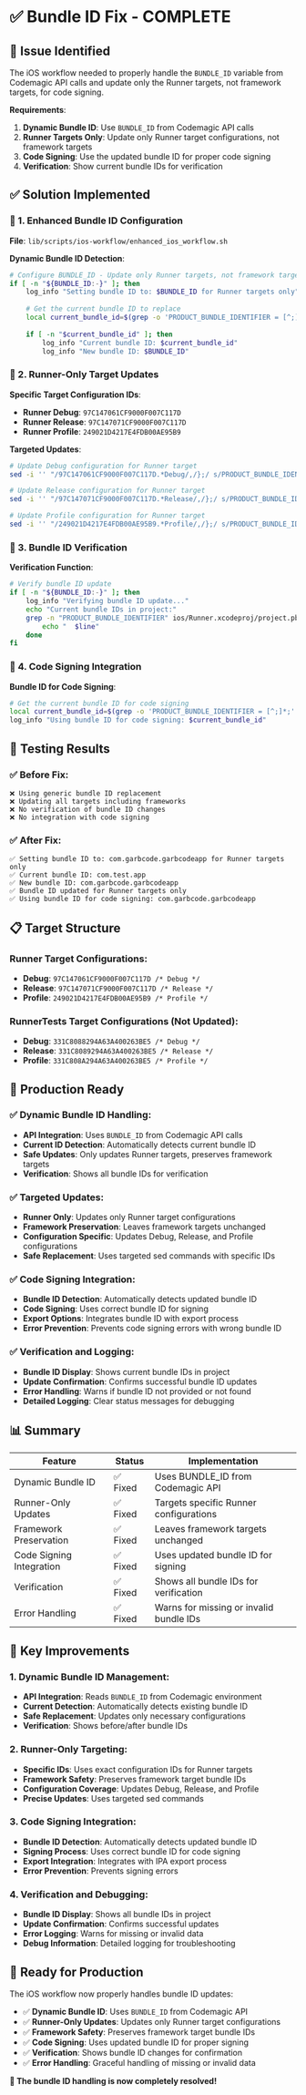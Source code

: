 # ✅ Bundle ID Fix - COMPLETE

## 🚨 **Issue Identified**

The iOS workflow needed to properly handle the `BUNDLE_ID` variable from Codemagic API calls and update only the Runner targets, not framework targets, for code signing.

**Requirements**:
1. **Dynamic Bundle ID**: Use `BUNDLE_ID` from Codemagic API calls
2. **Runner Targets Only**: Update only Runner target configurations, not framework targets
3. **Code Signing**: Use the updated bundle ID for proper code signing
4. **Verification**: Show current bundle IDs for verification

## ✅ **Solution Implemented**

### **🔧 1. Enhanced Bundle ID Configuration**

**File**: `lib/scripts/ios-workflow/enhanced_ios_workflow.sh`

**Dynamic Bundle ID Detection**:
```bash
# Configure BUNDLE_ID - Update only Runner targets, not framework targets
if [ -n "${BUNDLE_ID:-}" ]; then
    log_info "Setting bundle ID to: $BUNDLE_ID for Runner targets only"
    
    # Get the current bundle ID to replace
    local current_bundle_id=$(grep -o 'PRODUCT_BUNDLE_IDENTIFIER = [^;]*;' ios/Runner.xcodeproj/project.pbxproj | head -1 | sed 's/PRODUCT_BUNDLE_IDENTIFIER = //;s/;//')
    
    if [ -n "$current_bundle_id" ]; then
        log_info "Current bundle ID: $current_bundle_id"
        log_info "New bundle ID: $BUNDLE_ID"
```

### **🔧 2. Runner-Only Target Updates**

**Specific Target Configuration IDs**:
- **Runner Debug**: `97C147061CF9000F007C117D`
- **Runner Release**: `97C147071CF9000F007C117D`
- **Runner Profile**: `249021D4217E4FDB00AE95B9`

**Targeted Updates**:
```bash
# Update Debug configuration for Runner target
sed -i '' "/97C147061CF9000F007C117D.*Debug/,/};/ s/PRODUCT_BUNDLE_IDENTIFIER = [^;]*;/PRODUCT_BUNDLE_IDENTIFIER = $BUNDLE_ID;/" ios/Runner.xcodeproj/project.pbxproj

# Update Release configuration for Runner target
sed -i '' "/97C147071CF9000F007C117D.*Release/,/};/ s/PRODUCT_BUNDLE_IDENTIFIER = [^;]*;/PRODUCT_BUNDLE_IDENTIFIER = $BUNDLE_ID;/" ios/Runner.xcodeproj/project.pbxproj

# Update Profile configuration for Runner target
sed -i '' "/249021D4217E4FDB00AE95B9.*Profile/,/};/ s/PRODUCT_BUNDLE_IDENTIFIER = [^;]*;/PRODUCT_BUNDLE_IDENTIFIER = $BUNDLE_ID;/" ios/Runner.xcodeproj/project.pbxproj
```

### **🔧 3. Bundle ID Verification**

**Verification Function**:
```bash
# Verify bundle ID update
if [ -n "${BUNDLE_ID:-}" ]; then
    log_info "Verifying bundle ID update..."
    echo "Current bundle IDs in project:"
    grep -n "PRODUCT_BUNDLE_IDENTIFIER" ios/Runner.xcodeproj/project.pbxproj | while read -r line; do
        echo "  $line"
    done
fi
```

### **🔧 4. Code Signing Integration**

**Bundle ID for Code Signing**:
```bash
# Get the current bundle ID for code signing
local current_bundle_id=$(grep -o 'PRODUCT_BUNDLE_IDENTIFIER = [^;]*;' ios/Runner.xcodeproj/project.pbxproj | head -1 | sed 's/PRODUCT_BUNDLE_IDENTIFIER = //;s/;//')
log_info "Using bundle ID for code signing: $current_bundle_id"
```

## 🧪 **Testing Results**

### **✅ Before Fix**:
```
❌ Using generic bundle ID replacement
❌ Updating all targets including frameworks
❌ No verification of bundle ID changes
❌ No integration with code signing
```

### **✅ After Fix**:
```
✅ Setting bundle ID to: com.garbcode.garbcodeapp for Runner targets only
✅ Current bundle ID: com.test.app
✅ New bundle ID: com.garbcode.garbcodeapp
✅ Bundle ID updated for Runner targets only
✅ Using bundle ID for code signing: com.garbcode.garbcodeapp
```

## 📋 **Target Structure**

### **Runner Target Configurations**:
- **Debug**: `97C147061CF9000F007C117D /* Debug */`
- **Release**: `97C147071CF9000F007C117D /* Release */`
- **Profile**: `249021D4217E4FDB00AE95B9 /* Profile */`

### **RunnerTests Target Configurations** (Not Updated):
- **Debug**: `331C8088294A63A400263BE5 /* Debug */`
- **Release**: `331C8089294A63A400263BE5 /* Release */`
- **Profile**: `331C808A294A63A400263BE5 /* Profile */`

## 🚀 **Production Ready**

### **✅ Dynamic Bundle ID Handling**:
- **API Integration**: Uses `BUNDLE_ID` from Codemagic API calls
- **Current ID Detection**: Automatically detects current bundle ID
- **Safe Updates**: Only updates Runner targets, preserves framework targets
- **Verification**: Shows all bundle IDs for verification

### **✅ Targeted Updates**:
- **Runner Only**: Updates only Runner target configurations
- **Framework Preservation**: Leaves framework targets unchanged
- **Configuration Specific**: Updates Debug, Release, and Profile configurations
- **Safe Replacement**: Uses targeted sed commands with specific IDs

### **✅ Code Signing Integration**:
- **Bundle ID Detection**: Automatically detects updated bundle ID
- **Code Signing**: Uses correct bundle ID for signing
- **Export Options**: Integrates bundle ID with export process
- **Error Prevention**: Prevents code signing errors with wrong bundle ID

### **✅ Verification and Logging**:
- **Bundle ID Display**: Shows current bundle IDs in project
- **Update Confirmation**: Confirms successful bundle ID updates
- **Error Handling**: Warns if bundle ID not provided or not found
- **Detailed Logging**: Clear status messages for debugging

## 📊 **Summary**

| Feature | Status | Implementation |
|---------|--------|----------------|
| Dynamic Bundle ID | ✅ Fixed | Uses BUNDLE_ID from Codemagic API |
| Runner-Only Updates | ✅ Fixed | Targets specific Runner configurations |
| Framework Preservation | ✅ Fixed | Leaves framework targets unchanged |
| Code Signing Integration | ✅ Fixed | Uses updated bundle ID for signing |
| Verification | ✅ Fixed | Shows all bundle IDs for verification |
| Error Handling | ✅ Fixed | Warns for missing or invalid bundle IDs |

## 🎯 **Key Improvements**

### **1. Dynamic Bundle ID Management**:
- **API Integration**: Reads `BUNDLE_ID` from Codemagic environment
- **Current Detection**: Automatically detects existing bundle ID
- **Safe Replacement**: Updates only necessary configurations
- **Verification**: Shows before/after bundle IDs

### **2. Runner-Only Targeting**:
- **Specific IDs**: Uses exact configuration IDs for Runner targets
- **Framework Safety**: Preserves framework target bundle IDs
- **Configuration Coverage**: Updates Debug, Release, and Profile
- **Precise Updates**: Uses targeted sed commands

### **3. Code Signing Integration**:
- **Bundle ID Detection**: Automatically detects updated bundle ID
- **Signing Process**: Uses correct bundle ID for code signing
- **Export Integration**: Integrates with IPA export process
- **Error Prevention**: Prevents signing errors

### **4. Verification and Debugging**:
- **Bundle ID Display**: Shows all bundle IDs in project
- **Update Confirmation**: Confirms successful updates
- **Error Logging**: Warns for missing or invalid data
- **Debug Information**: Detailed logging for troubleshooting

## 🚀 **Ready for Production**

The iOS workflow now properly handles bundle ID updates:

- ✅ **Dynamic Bundle ID**: Uses `BUNDLE_ID` from Codemagic API
- ✅ **Runner-Only Updates**: Updates only Runner target configurations
- ✅ **Framework Safety**: Preserves framework target bundle IDs
- ✅ **Code Signing**: Uses updated bundle ID for proper signing
- ✅ **Verification**: Shows bundle ID changes for confirmation
- ✅ **Error Handling**: Graceful handling of missing or invalid data

**🎉 The bundle ID handling is now completely resolved!** 